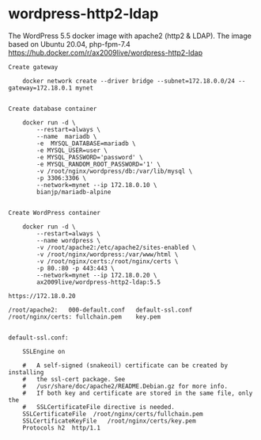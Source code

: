 # wordpress-http2-ldap
The WordPress 5.5 docker image with apache2 (http2 &amp; LDAP). The image based on Ubuntu 20.04, php-fpm-7.4 
https://hub.docker.com/r/ax2009live/wordpress-http2-ldap

	Create gateway
		
		docker network create --driver bridge --subnet=172.18.0.0/24 --gateway=172.18.0.1 mynet
		
		
	Create database container
		
		docker run -d \
			--restart=always \
			--name  mariadb \
			-e  MYSQL_DATABASE=mariadb \
			-e MYSQL_USER=user \
			-e MYSQL_PASSWORD='password' \
			-e MYSQL_RANDOM_ROOT_PASSWORD='1' \
			-v /root/nginx/wordpress/db:/var/lib/mysql \
			-p 3306:3306 \
			--network=mynet --ip 172.18.0.10 \
			bianjp/mariadb-alpine
					
					
	Create WordPress container
		
		docker run -d \
			--restart=always \
			--name wordpress \
			-v /root/apache2:/etc/apache2/sites-enabled \
			-v /root/nginx/wordpress:/var/www/html \
			-v /root/nginx/certs:/root/nginx/certs \
			-p 80.:80 -p 443:443 \
			--network=mynet --ip 172.18.0.20 \
			ax2009live/wordpress-http2-ldap:5.5
		
	https://172.18.0.20
		
	/root/apache2:   000-default.conf   default-ssl.conf
	/root/nginx/certs: fullchain.pem    key.pem
		
		
	default-ssl.conf:
		
		SSLEngine on
		
		#   A self-signed (snakeoil) certificate can be created by installing
		#   the ssl-cert package. See
		#   /usr/share/doc/apache2/README.Debian.gz for more info.
		#   If both key and certificate are stored in the same file, only the
		#   SSLCertificateFile directive is needed.
		SSLCertificateFile	/root/nginx/certs/fullchain.pem
		SSLCertificateKeyFile   /root/nginx/certs/key.pem
		Protocols h2  http/1.1 
